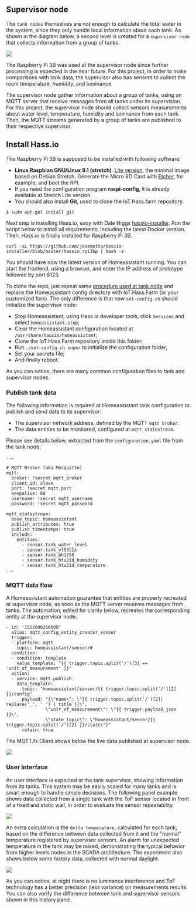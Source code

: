 ## Supervisor node

The `tank nodes` themselves are not enough to calculate the total water in the system, since they only handle local information about each tank. As shown in the diagram below, a second level is created for a `supervisor node` that collects information from a group of tanks.

![](https://i.imgur.com/E2FPbNT.jpg)

The Raspberry Pi 3B was used at the supervisor node since further processing is expected in the near future. For this project, in order to make comparisons with tank data, the supervisor also has sensors to collect the room temperature, humidity, and luminance.

The supervisor node gather information about a group of tanks, using an MQTT server that receive messages from all tanks under its supervision. For this project, the supervisor  node should collect sensors measurements about water level, temperature, humidity and luminance from each tank. Then, the MQTT streams generated by a group of tanks are published to their  respective supervisor.

## Install Hass.io

The Raspberry Pi 3B is supposed to be installed with following software:

- **Linux Raspbian GNU/Linux 9.1 (stretch)**. [Lite version](https://www.raspberrypi.org/downloads/raspbian/), the minimal image based on Debian Stretch. Generate the Micro SD Card with [Etcher](https://www.raspberrypi.org/magpi/pi-sd-etcher/), for example, and boot the RPI.
- If you need the configuration program **raspi-config**, it is already available at Stretch Lite version.
- You should also install **Git**, used to clone the IoT.Hass.farm repository.

```
$ sudo apt-get install git
```

Next step is installing Hass.io, easy with Dale Higgs [hassio-installer](https://github.com/josemotta/hassio-installer). Run the script below to install all requirements, including the latest Docker version. Then, Hass.io is finally installed for Raspberry Pi 3B.

    curl -sL https://github.com/josemotta/hassio-installer/blob/master/hassio_rpi3bp | bash -s

You should have now the latest version of Homeassistant running. You can start the frontend, using a browser, and enter the IP address of prototype followed by port 8123.

To clone the repo, just repeat same [procedure used at tank node](https://github.com/josemotta/IoT.Hass.Farm/blob/master/_tank/README.md#clone-the-repo) and replace the Homeassistant config directory with IoT.Hass.Farm (or your customized fork). The only difference is that now `set-config.sh` should initialize the supervisor node:

- Stop Homeassistant, using Hass.io developer tools, click `Services` and select `homeassistant.stop`;
- Clear the Homeassistant configuration located at `/usr/share/hassio/homeassistant`;
- Clone the IoT.Hass.Farm repository inside this folder;
- Run `./set-config.sh super` to initialize the configuration folder;
- Set your secrets file;
- And finally reboot.

As you can notice, there are many common configuration files to tank and supervisor nodes.

### Publish tank data

The following information is required at Homeassistant tank configuration to publish and send data to its supervisor:

- The supervisor network address, defined by the MQTT `mqtt broker`.
- The data entities to be monitored, configured at `mqtt_statestream`.

Please see details below, extracted from the `configuration.yaml` file from the tank node:

	...

	# MQTT Broker (aka Mosquitto)
	mqtt:
	  broker: !secret mqtt_broker
	  client_id: slave
	  port: !secret mqtt_port
	  keepalive: 60
	  username: !secret mqtt_username
	  password: !secret mqtt_password
	
	mqtt_statestream:
	  base_topic: homeassistant
	  publish_attributes: true
	  publish_timestamps: true
	  include:
	    entities:
	      - sensor.tank_water_level
	      - sensor.tank_vl53l1x
	      - sensor.tank_bh1750
	      - sensor.tank_htu21d_humidity
	      - sensor.tank_htu21d_temperature
	...


### MQTT data flow

A Homeassistant automation guarantee that entities are properly recreated at supervisor node, as soon as the MQTT server receives messages from tanks. The  automation, edited for clarity below, recreates the corresponding entity at the supervisor node.

	- id: '1552680266680'
	  alias: mqtt_config_entity_creator_sensor
	  trigger:
	  - platform: mqtt
	    topic: homeassistant/sensor/#
	  condition:
	  - condition: template
	    value_template: "{{ trigger.topic.split('/')[3] == 'unit_of_measurement' }}"
	  action:
	  - service: mqtt.publish
	    data_template:
	      topic: "homeassistant/sensor/{{ trigger.topic.split('/')[2] }}/config"
	      payload: "{\"name\": \"{{ trigger.topic.split('/')[2]| replace('_', ' ') | title }}\",
	               \"unit_of_measurement\": \"{{ trigger.payload_json }}\",
                   \"state_topic\": \"homeassistant/sensor/{{ trigger.topic.split('/')[2] }}/state\"}"
	      retain: true

The MQTT.fx Client shows below the live data published at supervisor node.

![](https://i.imgur.com/6kSw95L.jpg)

### User Interface

An user interface is expected at the tank supervisor, showing information from its tanks. This system may be easily scaled for many tanks and is smart enough to handle simple decisions. The following panel example shows data collected from a single tank with the ToF sensor located in front of a fixed and static wall, in order to evaluate the sensor repeatability. 

![](https://i.imgur.com/hJGcEWW.jpg)

An extra calculation is the `delta temperature`, calculated for each tank, based on the difference between data collected from it and the "normal" temperature registered by supervisor sensors. An alarm for unexpected temperature in the tank may be raised, demonstrating the typical behavior from higher levels nodes in the SCADA architecture. The experiment also shows below some history data, collected with normal daylight.

![](https://i.imgur.com/J0eIXSV.jpg)

As you can notice, at night there is no luminance interference and ToF technology has a better precision (less variance) on measurements results. You can also verify the difference between tank and supervisor sensors shown in this history panel.






